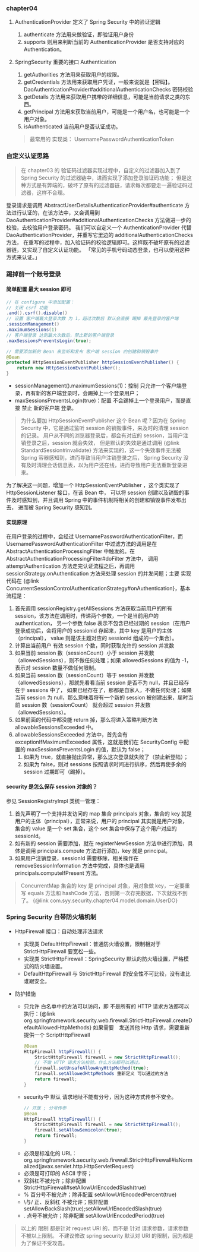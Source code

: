 
### chapter04
1. AuthenticationProvider 定义了 Spring Security 中的验证逻辑
    1. authenticate 方法用来做验证，即验证用户身份
    2. supports 则用来判断当前的 AuthenticationProvider 是否支持对应的 Authentication。

2. SpringSecurity 重要的接口 Authentication
    1. getAuthorities 方法用来获取用户的权限。
    2. getCredentials 方法用来获取用户凭证，一般来说就是【密码】。DaoAuthenticationProvider#additionalAuthenticationChecks 密码校验
    3. getDetails 方法用来获取用户携带的详细信息，可能是当前请求之类的东西。
    4. getPrincipal 方法用来获取当前用户，可能是一个用户名，也可能是一个用户对象。
    5. isAuthenticated 当前用户是否认证成功。

    > 最常用的 实现类： UsernamePasswordAuthenticationToken


### 自定义认证思路
> 在 chapter03 的 验证码过滤器实现过程中，自定义的过滤器加入到了 Spring Security 的过滤器链中，进而实现了添加登录验证码功能；
但是这种方式是有弊端的，破坏了原有的过滤器链，请求每次都要走一遍验证码过滤器，这样不合理。

登录请求是调用 AbstractUserDetailsAuthenticationProvider#authenticate 方法进行认证的，在该方法中，又会调用到
DaoAuthenticationProvider#additionalAuthenticationChecks 方法做进一步的校验，去校验用户登录密码。
我们可以自定义一个 AuthenticationProvider 代替 DaoAuthenticationProvider，并重写它里边的 additionalAuthenticationChecks 方法，
在重写的过程中，加入验证码的校验逻辑即可。这样既不破坏原有的过滤器链，又实现了自定义认证功能。
「常见的手机号码动态登录，也可以使用这种方式来认证。」

### 踢掉前一个账号登录
#### 简单配置 最大 session 即可
```java
// 在 configure 中添加配置：
// 关闭 csrf 功能
.and().csrf().disable()
// 设置 客户端最大登录次数 为 1，超过次数后 默认会直接 踢掉 最先登录的客户端
.sessionManagement()
.maximumSessions(1)
// 客户端登录 达到最大次数后，禁止新的客户端登录
.maxSessionsPreventsLogin(true);

// 需要添加新的 Bean 来监听和发布 客户端 session 的创建和销毁事件
@Bean
protected HttpSessionEventPublisher httpSessionEventPublisher() {
    return new HttpSessionEventPublisher();
}
```

- sessionManagement().maximumSessions(1)：控制 只允许一个客户端登录，再有新的客户端登录时，会踢掉上一个登录用户；
- maxSessionsPreventsLogin(true)：配置 不会踢掉上一个登录用户，而是直接 禁止 新的客户端 登录。

> 为什么要加 HttpSessionEventPublisher 这个 Bean 呢？因为在 Spring Security 中，它是通过监听 session 的销毁事件，来及时的清理 session 的记录。
用户从不同的浏览器登录后，都会有对应的 session，当用户注销登录之后，session 就会失效，
但是默认的失效是通过调用 {@link StandardSession#invalidate} 方法来实现的，这一个失效事件无法被 Spring 容器感知到，进而导致当用户注销登录之后，
Spring Security 没有及时清理会话信息表，以为用户还在线，进而导致用户无法重新登录进来。

为了解决这一问题，增加一个 HttpSessionEventPublisher ，这个类实现了 HttpSessionListener 接口，在该 Bean 中，
可以将 session 创建以及销毁的事件及时感知到，并且调用 Spring 中的事件机制将相关的创建和销毁事件发布出去，
进而被 Spring Security 感知到。

#### 实现原理
在用户登录的过程中，会经过 UsernamePasswordAuthenticationFilter，而 UsernamePasswordAuthenticationFilter 中过滤方法的调用是在
AbstractAuthenticationProcessingFilter 中触发的。在 AbstractAuthenticationProcessingFilter#doFilter 方法中，
调用 attemptAuthentication 方法走完认证流程之后，再调用 sessionStrategy.onAuthentication 方法来处理 session 的并发问题；主要
实现代码在 {@link ConcurrentSessionControlAuthenticationStrategy#onAuthentication}，基本流程是：
1. 首先调用 sessionRegistry.getAllSessions 方法获取当前用户的所有 session，该方法在调用时，传递两个参数，一个是当前用户的 authentication，
另一个参数 false 表示不包含已经过期的 session（在用户登录成功后，会将用户的 sessionid 存起来，其中 key 是用户的主体（principal），
value 则是该主题对应的 sessionid 组成的一个集合）。
2. 计算出当前用户 有效 session 个数，同时获取允许的 session 并发数
3. 如果当前 session 数（sessionCount）小于 session 并发数（allowedSessions），则不做任何处理；如果 allowedSessions 的值为 -1，表示对 session 数量不做任何限制。
4. 如果当前 session 数（sessionCount）等于 session 并发数（allowedSessions），那就先看看当前 session 是否不为 null，并且已经存在于 sessions 中了，
如果已经存在了，那都是自家人，不做任何处理；如果当前 session 为 null，那么意味着将有一个新的 session 被创建出来，届时当前 session 数（sessionCount）
就会超过 session 并发数（allowedSessions）。
5. 如果前面的代码中都没能 return 掉，那么将进入策略判断方法 allowableSessionsExceeded 中。
6. allowableSessionsExceeded 方法中，首先会有 exceptionIfMaximumExceeded 属性，这就是我们在 SecurityConfig 中配置的 maxSessionsPreventsLogin 的值，默认为 false；
    1. 如果为 true，就直接抛出异常，那么这次登录就失败了（禁止新登陆）；
    2. 如果为 false，则对 sessions 按照请求时间进行排序，然后再使多余的 session 过期即可（踢掉）。

#### security 是怎么保存 session 对象的？
参见 SessionRegistryImpl 类统一管理：
1. 首先声明了一个支持并发访问的 map 集合 principals 对象，集合的 key 就是用户的主体（principal），正常来说，用户的 principal 其实就是用户对象，
集合的 value 是一个 set 集合，这个 set 集合中保存了这个用户对应的 sessionId。
2. 如有新的 session 需要添加，就在 registerNewSession 方法中进行添加，具体是调用 principals.compute 方法进行添加，key 就是 principal。
3. 如果用户注销登录，sessionId 需要移除，相关操作在 removeSessionInformation 方法中完成，具体也是调用 principals.computeIfPresent 方法。

> ConcurrentMap 集合的 key 是 principal 对象，用对象做 key，一定要重写 equals 方法和 hashCode 方法，否则第一次存完数据，下次就找不到了。
{@link com.syy.security.chapter04.model.domain.UserDO}


### Spring Security 自带防火墙机制
- HttpFirewall 接口：自动处理非法请求
    - 实现类 DefaultHttpFirewall：普通防火墙设置，限制相对于 StrictHttpFirewall 要宽松一些。
    - 实现类 StrictHttpFirewall：SpringSecurity 默认的防火墙设置，严格模式的防火墙设置。
    - DefaultHttpFirewall 与 StrictHttpFirewall 的安全性不可比较，没有谁比谁跟安全。

- 防护措施
    - 只允许 白名单中的方法可以访问，即 不是所有的 HTTP 请求方法都可以执行：{@link org.springframework.security.web.firewall.StrictHttpFirewall.createDefaultAllowedHttpMethods}
    如果需要　发送其他 Http 请求，需要重新提供一个 ScriptHttpFirewall
        ```java
        @Bean
        HttpFirewall httpFirewall() {
            StrictHttpFirewall firewall = new StrictHttpFirewall();
            // 不做 HTTP 请求方法校验，什么方法都可以通过。
            firewall.setUnsafeAllowAnyHttpMethod(true);
            firewall.setAllowedHttpMethods 重新定义 可以通过的方法
            return firewall;
        }
        ```
    - security中 默认 请求地址不能有分号，因为这种方式传参不安全。
        ```java
        // 开放 ; 分号传参
        @Bean
        HttpFirewall httpFirewall() {
            StrictHttpFirewall firewall = new StrictHttpFirewall();
            firewall.setAllowSemicolon(true);
            return firewall;
        }
        ```
    - 必须是标准化的 URL：org.springframework.security.web.firewall.StrictHttpFirewall#isNormalized(javax.servlet.http.HttpServletRequest)
    - 必须是可打印的 ASCII 字符；
    - 双斜杠不被允许；除非配置 StrictHttpFirewall#setAllowUrlEncodedSlash(true)
    - % 百分号不被允许；除非配置 setAllowUrlEncodedPercent(true)
    - \与/ 正、反斜杠 不被允许；除非配置 setAllowBackSlash(true);setAllowUrlEncodedSlash(true)
    - . 点号不被允许；除非配置 setAllowUrlEncodedPeriod(true)

> 以上的 限制 都是针对 request URI 的，而不是 针对 请求参数，请求参数 不被以上限制。
不建议修改 spring security 默认对 URI 的限制，因为都是为了保证不受攻击。







